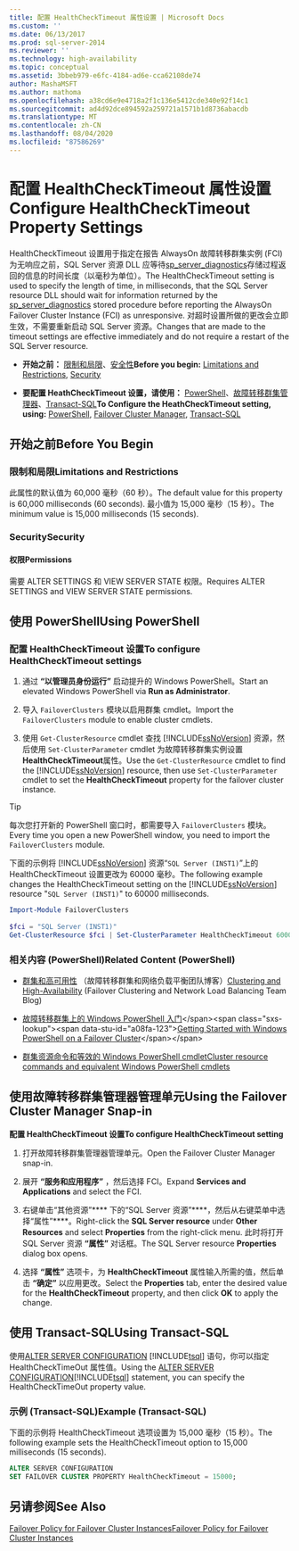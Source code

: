 ```yaml
---
title: 配置 HealthCheckTimeout 属性设置 | Microsoft Docs
ms.custom: ''
ms.date: 06/13/2017
ms.prod: sql-server-2014
ms.reviewer: ''
ms.technology: high-availability
ms.topic: conceptual
ms.assetid: 3bbeb979-e6fc-4184-ad6e-cca62108de74
author: MashaMSFT
ms.author: mathoma
ms.openlocfilehash: a38cd6e9e4718a2f1c136e5412cde340e92f14c1
ms.sourcegitcommit: ad4d92dce894592a259721a1571b1d8736abacdb
ms.translationtype: MT
ms.contentlocale: zh-CN
ms.lasthandoff: 08/04/2020
ms.locfileid: "87586269"
---
```

# <a name="configure-healthchecktimeout-property-settings"></a><span data-ttu-id="a08fa-102">配置 HealthCheckTimeout 属性设置</span><span class="sxs-lookup"><span data-stu-id="a08fa-102">Configure HealthCheckTimeout Property Settings</span></span>
  <span data-ttu-id="a08fa-103">HealthCheckTimeout 设置用于指定在报告 AlwaysOn 故障转移群集实例 (FCI) 为无响应之前，SQL Server 资源 DLL 应等待[sp_server_diagnostics](/sql/relational-databases/system-stored-procedures/sp-server-diagnostics-transact-sql)存储过程返回的信息的时间长度（以毫秒为单位）。</span><span class="sxs-lookup"><span data-stu-id="a08fa-103">The HealthCheckTimeout setting is used to specify the length of time, in milliseconds, that the SQL Server resource DLL should wait for information returned by the [sp_server_diagnostics](/sql/relational-databases/system-stored-procedures/sp-server-diagnostics-transact-sql) stored procedure before reporting the AlwaysOn Failover Cluster Instance (FCI) as unresponsive.</span></span> <span data-ttu-id="a08fa-104">对超时设置所做的更改会立即生效，不需要重新启动 SQL Server 资源。</span><span class="sxs-lookup"><span data-stu-id="a08fa-104">Changes that are made to the timeout settings are effective immediately and do not require a restart of the SQL Server resource.</span></span>  
  
-   <span data-ttu-id="a08fa-105">**开始之前：** [限制和局限](#Limits)、[安全性](#Security)</span><span class="sxs-lookup"><span data-stu-id="a08fa-105">**Before you begin:**  [Limitations and Restrictions](#Limits), [Security](#Security)</span></span>  
  
-   <span data-ttu-id="a08fa-106">**要配置 HeathCheckTimeout 设置，请使用：**  [PowerShell](#PowerShellProcedure)、[故障转移群集管理器](#WSFC)、[Transact-SQL](#TsqlProcedure)</span><span class="sxs-lookup"><span data-stu-id="a08fa-106">**To Configure the HeathCheckTimeout setting, using:**  [PowerShell](#PowerShellProcedure), [Failover Cluster Manager](#WSFC), [Transact-SQL](#TsqlProcedure)</span></span>  
  
##  <a name="before-you-begin"></a><a name="BeforeYouBegin"></a> <span data-ttu-id="a08fa-107">开始之前</span><span class="sxs-lookup"><span data-stu-id="a08fa-107">Before You Begin</span></span>  
  
###  <a name="limitations-and-restrictions"></a><a name="Limits"></a> <span data-ttu-id="a08fa-108">限制和局限</span><span class="sxs-lookup"><span data-stu-id="a08fa-108">Limitations and Restrictions</span></span>  
 <span data-ttu-id="a08fa-109">此属性的默认值为 60,000 毫秒（60 秒）。</span><span class="sxs-lookup"><span data-stu-id="a08fa-109">The default value for this property is 60,000 milliseconds (60 seconds).</span></span> <span data-ttu-id="a08fa-110">最小值为 15,000 毫秒（15 秒）。</span><span class="sxs-lookup"><span data-stu-id="a08fa-110">The minimum value is 15,000 milliseconds (15 seconds).</span></span>  
  
###  <a name="security"></a><a name="Security"></a> <span data-ttu-id="a08fa-111">Security</span><span class="sxs-lookup"><span data-stu-id="a08fa-111">Security</span></span>  
  
####  <a name="permissions"></a><a name="Permissions"></a> <span data-ttu-id="a08fa-112">权限</span><span class="sxs-lookup"><span data-stu-id="a08fa-112">Permissions</span></span>  
 <span data-ttu-id="a08fa-113">需要 ALTER SETTINGS 和 VIEW SERVER STATE 权限。</span><span class="sxs-lookup"><span data-stu-id="a08fa-113">Requires ALTER SETTINGS and VIEW SERVER STATE permissions.</span></span>  
  
##  <a name="using-powershell"></a><a name="PowerShellProcedure"></a> <span data-ttu-id="a08fa-114">使用 PowerShell</span><span class="sxs-lookup"><span data-stu-id="a08fa-114">Using PowerShell</span></span>  
  
### <a name="to-configure-healthchecktimeout-settings"></a><span data-ttu-id="a08fa-115">配置 HealthCheckTimeout 设置</span><span class="sxs-lookup"><span data-stu-id="a08fa-115">To configure HealthCheckTimeout settings</span></span>  
  
1.  <span data-ttu-id="a08fa-116">通过 **“以管理员身份运行”** 启动提升的 Windows PowerShell。</span><span class="sxs-lookup"><span data-stu-id="a08fa-116">Start an elevated Windows PowerShell via **Run as Administrator**.</span></span>  
  
2.  <span data-ttu-id="a08fa-117">导入 `FailoverClusters` 模块以启用群集 cmdlet。</span><span class="sxs-lookup"><span data-stu-id="a08fa-117">Import the `FailoverClusters` module to enable cluster cmdlets.</span></span>  
  
3.  <span data-ttu-id="a08fa-118">使用 `Get-ClusterResource` cmdlet 查找 [!INCLUDE[ssNoVersion](../../../includes/ssnoversion-md.md)] 资源，然后使用 `Set-ClusterParameter` cmdlet 为故障转移群集实例设置**HealthCheckTimeout**属性。</span><span class="sxs-lookup"><span data-stu-id="a08fa-118">Use the `Get-ClusterResource` cmdlet to find the [!INCLUDE[ssNoVersion](../../../includes/ssnoversion-md.md)] resource, then use `Set-ClusterParameter` cmdlet to set the **HealthCheckTimeout** property for the failover cluster instance.</span></span>  
  
> [!TIP]  
>  <span data-ttu-id="a08fa-119">每次您打开新的 PowerShell 窗口时，都需要导入 `FailoverClusters` 模块。</span><span class="sxs-lookup"><span data-stu-id="a08fa-119">Every time you open a new PowerShell window, you need to import the `FailoverClusters` module.</span></span>  

 <span data-ttu-id="a08fa-120">下面的示例将 [!INCLUDE[ssNoVersion](../../../includes/ssnoversion-md.md)] 资源“`SQL Server (INST1)`”上的 HealthCheckTimeout 设置更改为 60000 毫秒。</span><span class="sxs-lookup"><span data-stu-id="a08fa-120">The following example changes the HealthCheckTimeout setting on the [!INCLUDE[ssNoVersion](../../../includes/ssnoversion-md.md)] resource "`SQL Server (INST1)`" to 60000 milliseconds.</span></span>  
  
```powershell  
Import-Module FailoverClusters  
  
$fci = "SQL Server (INST1)"  
Get-ClusterResource $fci | Set-ClusterParameter HealthCheckTimeout 60000  
```  
  
### <a name="related-content-powershell"></a><span data-ttu-id="a08fa-121">相关内容 (PowerShell)</span><span class="sxs-lookup"><span data-stu-id="a08fa-121">Related Content (PowerShell)</span></span>  
  
-   <span data-ttu-id="a08fa-122">[群集和高可用性](https://techcommunity.microsoft.com/t5/failover-clustering/bg-p/FailoverClustering) （故障转移群集和网络负载平衡团队博客）</span><span class="sxs-lookup"><span data-stu-id="a08fa-122">[Clustering and High-Availability](https://techcommunity.microsoft.com/t5/failover-clustering/bg-p/FailoverClustering) (Failover Clustering and Network Load Balancing Team Blog)</span></span>  
  
-   <span data-ttu-id="a08fa-123">[故障转移群集上的 Windows PowerShell 入门](https://technet.microsoft.com/library/ee619762\(WS.10\).aspx)</span><span class="sxs-lookup"><span data-stu-id="a08fa-123">[Getting Started with Windows PowerShell on a Failover Cluster](https://technet.microsoft.com/library/ee619762\(WS.10\).aspx)</span></span>  
  
-   [<span data-ttu-id="a08fa-124">群集资源命令和等效的 Windows PowerShell cmdlet</span><span class="sxs-lookup"><span data-stu-id="a08fa-124">Cluster resource commands and equivalent Windows PowerShell cmdlets</span></span>](https://msdn.microsoft.com/library/ee619744.aspx#BKMK_resource)  
  
##  <a name="using-the-failover-cluster-manager-snap-in"></a><a name="WSFC"></a> <span data-ttu-id="a08fa-125">使用故障转移群集管理器管理单元</span><span class="sxs-lookup"><span data-stu-id="a08fa-125">Using the Failover Cluster Manager Snap-in</span></span>  
 <span data-ttu-id="a08fa-126">**配置 HealthCheckTimeout 设置**</span><span class="sxs-lookup"><span data-stu-id="a08fa-126">**To configure HealthCheckTimeout setting**</span></span>  
  
1.  <span data-ttu-id="a08fa-127">打开故障转移群集管理器管理单元。</span><span class="sxs-lookup"><span data-stu-id="a08fa-127">Open the Failover Cluster Manager snap-in.</span></span>  
  
2.  <span data-ttu-id="a08fa-128">展开 **“服务和应用程序”** ，然后选择 FCI。</span><span class="sxs-lookup"><span data-stu-id="a08fa-128">Expand **Services and Applications** and select the FCI.</span></span>  
  
3.  <span data-ttu-id="a08fa-129">右键单击“其他资源”\*\*\*\* 下的“SQL Server 资源”\*\*\*\*，然后从右键菜单中选择“属性”\*\*\*\*。</span><span class="sxs-lookup"><span data-stu-id="a08fa-129">Right-click the **SQL Server resource** under **Other Resources** and select **Properties** from the right-click menu.</span></span> <span data-ttu-id="a08fa-130">此时将打开 SQL Server 资源 **“属性”** 对话框。</span><span class="sxs-lookup"><span data-stu-id="a08fa-130">The SQL Server resource **Properties** dialog box opens.</span></span>  
  
4.  <span data-ttu-id="a08fa-131">选择 **“属性”** 选项卡，为 **HealthCheckTimeout** 属性输入所需的值，然后单击 **“确定”** 以应用更改。</span><span class="sxs-lookup"><span data-stu-id="a08fa-131">Select the **Properties** tab, enter the desired value for the **HealthCheckTimeout** property, and then click **OK** to apply the change.</span></span>  
  
##  <a name="using-transact-sql"></a><a name="TsqlProcedure"></a> <span data-ttu-id="a08fa-132">使用 Transact-SQL</span><span class="sxs-lookup"><span data-stu-id="a08fa-132">Using Transact-SQL</span></span>  
 <span data-ttu-id="a08fa-133">使用[ALTER SERVER CONFIGURATION](/sql/t-sql/statements/alter-server-configuration-transact-sql) [!INCLUDE[tsql](../../../includes/tsql-md.md)] 语句，你可以指定 HealthCheckTimeOut 属性值。</span><span class="sxs-lookup"><span data-stu-id="a08fa-133">Using the [ALTER SERVER CONFIGURATION](/sql/t-sql/statements/alter-server-configuration-transact-sql)[!INCLUDE[tsql](../../../includes/tsql-md.md)] statement, you can specify the HealthCheckTimeOut property value.</span></span>  
  
###  <a name="example-transact-sql"></a><a name="TsqlExample"></a> <span data-ttu-id="a08fa-134">示例 (Transact-SQL)</span><span class="sxs-lookup"><span data-stu-id="a08fa-134">Example (Transact-SQL)</span></span>  
 <span data-ttu-id="a08fa-135">下面的示例将 HealthCheckTimeout 选项设置为 15,000 毫秒（15 秒）。</span><span class="sxs-lookup"><span data-stu-id="a08fa-135">The following example sets the HealthCheckTimeout option to 15,000 milliseconds (15 seconds).</span></span>  
  
```sql
ALTER SERVER CONFIGURATION   
SET FAILOVER CLUSTER PROPERTY HealthCheckTimeout = 15000;  
```  
  
## <a name="see-also"></a><span data-ttu-id="a08fa-136">另请参阅</span><span class="sxs-lookup"><span data-stu-id="a08fa-136">See Also</span></span>  
 [<span data-ttu-id="a08fa-137">Failover Policy for Failover Cluster Instances</span><span class="sxs-lookup"><span data-stu-id="a08fa-137">Failover Policy for Failover Cluster Instances</span></span>](failover-policy-for-failover-cluster-instances.md)  
